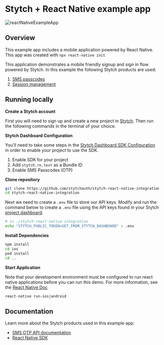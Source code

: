 # Stytch + React Native example app
![reactNativeExampleApp](https://user-images.githubusercontent.com/100632220/169424762-67caa828-2b05-43f7-9055-067014676316.png)

## Overview
This example app includes a mobile application powered by React Native. This app was created with `npx react-native init`

This application demonstrates a mobile friendly signup and sign in flow powered by Stytch. In this example the following Stytch products are used:
1. [SMS passcodes](https://stytch.com/products/sms-passcodes)
2. [Session management](https://stytch.com/products/session-management)

## Running locally

**Create a Stytch account**

First you will need to sign up and create a new project in [Stytch](https://stytch.com/). Then run the following commands in the terminal of your choice.

**Stytch Dashboard Configuration**

You'll need to take some steps in the [Stytch Dashboard SDK Configuration](https://stytch.com/dashboard/sdk-configuration) in order to enable your project to use the SDK.

1. Enable SDK for your project
2. Add `stytch.rn.test` as a Bundle ID
3. Enable SMS Passcodes (OTP)

**Clone repository**
```bash
git clone https://github.com/stytchauth/stytch-react-native-integration.git
cd stytch-react-native-integration
```

Next we need to create a `.env` file to store our API keys. Modify and run the command below to create a `.env` file using the API keys found in your Stytch [project dashboard](https://stytch.com/dashboard/api-keys).
```bash
# in ./stytch-react-native-integration
echo "STYTCH_PUBLIC_TOKEN=GET_FROM_STYTCH_DASHBOARD" > .env
```

**Install Dependencies**
```bash
npm install
cd ios
pod install
cd ..
```

**Start Application**

Note that your development environment must be configured to run react native applications before you can run this demo. For more information, see the [React Native Doc](https://reactnative.dev/docs/environment-setup)

```bash
react-native run-ios|android
```

## Documentation
Learn more about the Stytch products used in this example app:
- [SMS OTP API documentation](https://stytch.com/docs/api/sms-otp-overview)
- [React Native SDK](https://stytch.com/docs/sdks/react-native-sdk)
